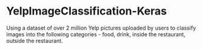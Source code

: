 # YelpImageClassification-Keras
Using a dataset of over 2 million Yelp pictures uploaded by users to classify images into the following categories - food, drink, inside the restaurant, outside the restaurant.

